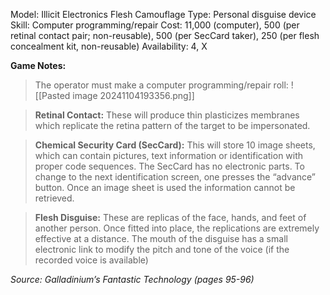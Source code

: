 Model: Illicit Electronics Flesh Camouflage
Type: Personal disguise device
Skill: Computer
programming/repair
Cost: 11,000 (computer), 500 (per retinal contact pair;
non-reusable), 500 (per SecCard taker), 250 (per flesh
concealment kit, non-reusable)
Availability: 4, X

**Game Notes:** 
> The operator must make a computer programming/repair roll:
![[Pasted image 20241104193356.png]]

> **Retinal Contact:** These will produce thin plasticizes membranes which replicate the retina pattern of the target to be impersonated.

> **Chemical Security Card (SecCard):** This will store 10 image sheets, which can contain pictures, text information or identification with proper code sequences. The SecCard has no electronic parts. To change to the next identification screen, one presses the “advance” button. Once an image sheet is used the information cannot be retrieved.

> **Flesh Disguise:** These are replicas of the face, hands, and feet of another person. Once fitted into place, the replications are extremely effective at a distance. The mouth of the disguise has a small electronic link to modify the pitch and tone of the voice (if the recorded voice is available)


*Source: Galladinium’s Fantastic Technology (pages 95-96)* 